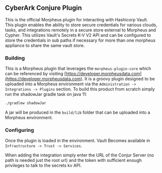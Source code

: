 ## CyberArk Conjure Plugin

This is the official Morpheus plugin for interacting with Hashicorp Vault. This plugin enables the ability to store secure credentials for various clouds, tasks, and integrations remotely in a secure store external to Morpheus and Cypher. This utilizes Vault's Secrets K-V V2 API and can be configured to store the credentials in sub paths if necessary for more than one morpheus appliance to share the same vault store.

### Building

This is a Morpheus plugin that leverages the `morpheus-plugin-core` which can be referenced by visiting [https://developer.morpheusdata.com](https://developer.morpheusdata.com). It is a groovy plugin designed to be uploaded into a Morpheus environment via the `Administration -> Integrations -> Plugins` section. To build this product from scratch simply run the shadowJar gradle task on java 11:

```bash
./gradlew shadowJar
```

A jar will be produced in the `build/lib` folder that can be uploaded into a Morpheus environment.


### Configuring

Once the plugin is loaded in the environment. Vault Becomes available in `Infrastructure -> Trust -> Services`.

When adding the integration simply enter the URL of the Conjur Server (no path is needed just the root url) and the token with sufficient enough privileges to talk to the secrets kv API.

